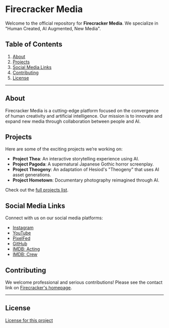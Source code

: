 # Firecracker Media

Welcome to the official repository for **Firecracker Media**. We specialize in "Human Created, AI Augmented, New Media".

## Table of Contents
1. [About](#about)
2. [Projects](#projects)
3. [Social Media Links](#social-media-links)
4. [Contributing](#contributing)
5. [License](#license)

---

## About

Firecracker Media is a cutting-edge platform focused on the convergence of human creativity and artificial intelligence. Our mission is to innovate and expand new media through collaboration between people and AI.

## Projects

Here are some of the exciting projects we’re working on:
- **Project Thea**: An interactive storytelling experience using AI.
- **Project Pagoda**: A supernatural Japanese Gothic horror screenplay.
- **Project Theogeny**: An adaptation of Hesiod's "Theogeny" that uses AI asset generations.
- **Project Hometown**: Documentary photography reimagined through AI.

Check out the [full projects list](https://firecrackermedia.co/).

## Social Media Links

Connect with us on our social media platforms:
- [Instagram](https://www.instagram.com/firecracker_media_001/)
- [YouTube](https://www.youtube.com/@vidalpalacios2282/videos)
- [PixelFed](https://portfolio.pixelfed.social/Firecracker)
- [GitHub](https://github.com/marblecube)
- [IMDB: Acting](https://www.imdb.com/name/nm0677437/)
- [IMDB: Crew](https://www.imdb.com/name/nm0657284/)

## Contributing

We welcome professional and serious contributions! Please see the contact link on [Firecracker's homepage](https://firecrackermedia.co/).

---

## License

[License for this project](LICENSE)
